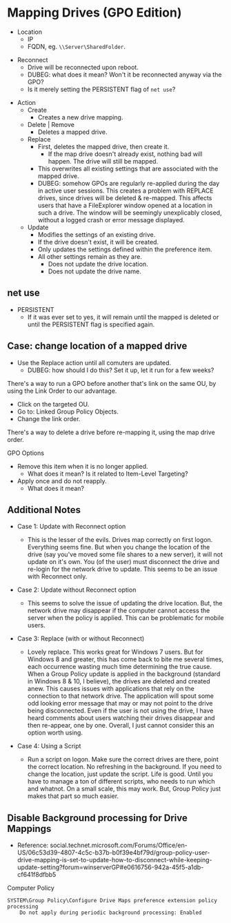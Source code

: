 # Mapping Drives (GPO Edition)
- Location
	+ IP
	+ FQDN, eg. `\\Server\SharedFolder`.
+ Reconnect
	+ Drive will be reconnected upon reboot.
	+ DUBEG: what does it mean? Won't it be reconnected anyway via the GPO?
	+ Is it merely setting the PERSISTENT flag of `net use`?
- Action
	+ Create
		- Creates a new drive mapping.
	+ Delete | Remove
		- Deletes a mapped drive.
	+ Replace
		- First, deletes the mapped drive, then create it.
			+ If the map drive doesn't already exist, nothing bad will happen.
			  The drive will still be mapped.
		- This overwrites all existing settings that are associated with the mapped drive.
		- DUBEG: somehow GPOs are regularly re-applied during the day in active user sessions.
		  This creates a problem with REPLACE drives, since drives will be deleted & re-mapped.
		  This affects users that have a FileExplorer window opened at a location in such a drive.
		  The window will be seemingly unexplicably closed, without a logged crash or error message displayed.
	+ Update
		- Modifies the settings of an existing drive.
		- If the drive doesn't exist, it will be created.
		- Only updates the settings defined within the preference item.
		- All other settings remain as they are.
			+ Does not update the drive location.
			+ Does not update the drive name.

## net use
- PERSISTENT
	+ If it was ever set to yes, it will remain until the mapped is deleted or until the PERSISTENT flag is specified again.



## Case: change location of a mapped drive
- Use the Replace action until all comuters are updated.
	+ DUBEG: how should I do this? Set it up, let it run for a few weeks?

There's a way to run a GPO before another that's link on the same OU, by using the Link Order to our advantage.
- Click on the targeted OU.
- Go to: Linked Group Policy Objects.
- Change the link order.

There's a way to delete a drive before re-mapping it, using the map drive order.

GPO Options
+ Remove this item when it is no longer applied.
	* What does it mean? Is it related to Item-Level Targeting?
+ Apply once and do not reapply.
	* What does it mean?




## Additional Notes
- Case 1: Update with Reconnect option
	+ This is the lesser of the evils. Drives map correctly on first logon. Everything seems fine. But when you change the location of the drive (say you've moved some file shares to a new server), it will not update on it's own. You (of the user) must disconnect the drive and re-login for the network drive to update. This seems to be an issue with Reconnect only.

- Case 2: Update without Reconnect option
	+ This seems to solve the issue of updating the drive location. But, the network drive may disappear if the computer cannot access the server when the policy is applied. This can be problematic for mobile users.

- Case 3: Replace (with or without Reconnect)
	+ Lovely replace. This works great for Windows 7 users. But for Windows 8 and greater, this has come back to bite me several times, each occurrence wasting much time determining the true cause. When a Group Policy update is applied in the background (standard in Windows 8 & 10, I believe), the drives are deleted and created anew. This causes issues with applications that rely on the connection to that network drive. The application will spout some odd looking error message that may or may not point to the drive being disconnected. Even if the user is not using the drive, I have heard comments about users watching their drives disappear and then re-appear, one by one. Overall, I just cannot consider this an option worth using.

- Case 4: Using a Script
	+ Run a script on logon. Make sure the correct drives are there, point the correct location. No refreshing in the background. If you need to change the location, just update the script. Life is good. Until you have to manage a ton of different scripts, who needs to run which and whatnot. On a small scale, this may work. But, Group Policy just makes that part so much easier.


## Disable Background processing for Drive Mappings
- Reference: social.technet.microsoft.com/Forums/Office/en-US/06c53d39-4807-4c5c-b37b-b0f39e4bf79d/group-policy-user-drive-mapping-is-set-to-update-how-to-disconnect-while-keeping-update-setting?forum=winserverGP#e0616756-942a-45f5-a1db-cf641f8dfbb5


Computer Policy
```
SYSTEM\Group Policy\Configure Drive Maps preference extension policy processing
	Do not apply during periodic background processing: Enabled
```